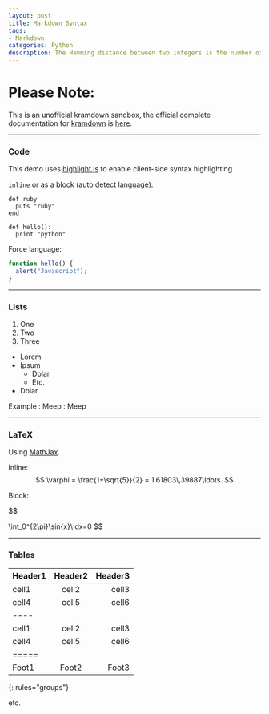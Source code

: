 ```yaml
---
layout: post
title: Markdown Syntax
tags:
- Markdown
categories: Python
description: The Hamming distance between two integers is the number of positions at which the corresponding bits are different.Given two integers x and y, calculate the Hamming distance.
---
```

# Please Note:

This is an unofficial kramdown sandbox, the official complete documentation for [kramdown](https://github.com/gettalong/kramdown/) is [here](http://kramdown.rubyforge.org/).

-----

### Code

This demo uses [highlight.js](http://softwaremaniacs.org/soft/highlight/en/) to enable client-side syntax highlighting

`inline` or as a block (auto detect language):

~~~
def ruby
  puts "ruby"
end
~~~

~~~
def hello():
  print "python"
~~~

Force language:

~~~ javascript
function hello() {
  alert("Javascript");
}
~~~

----

### Lists

1. One
2. Two
3. Three

* Lorem
* Ipsum
  * Dolar
  * Etc.
* Dolar

Example
: Meep
: Meep



----

### LaTeX

Using [MathJax](http://www.mathjax.org/).

Inline: $$ \varphi = \frac{1+\sqrt{5}}{2} = 1.61803\,39887\ldots. $$

Block:

$$

\int_0^{2\pi}\sin{x}\ dx=0
$$


----

### Tables

| Header1 | Header2 | Header3 |
|:--------|:-------:|--------:|
| cell1   | cell2   | cell3   |
| cell4   | cell5   | cell6   |
|----
| cell1   | cell2   | cell3   |
| cell4   | cell5   | cell6   |
|=====
| Foot1   | Foot2   | Foot3
{: rules="groups"}

etc.
